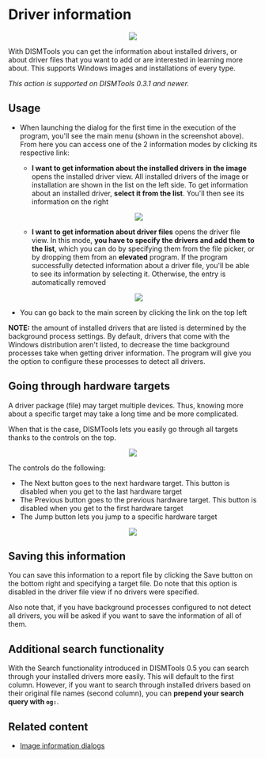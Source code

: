 # Driver information

<p align="center">
    <img src="../../../res/img_tasks/info/drv_info.png" />
</p>

With DISMTools you can get the information about installed drivers, or about driver files that you want to add or are interested in learning more about. This supports Windows images and installations of every type.

*This action is supported on DISMTools 0.3.1 and newer.*

## Usage

- When launching the dialog for the first time in the execution of the program, you'll see the main menu (shown in the screenshot above). From here you can access one of the 2 information modes by clicking its respective link:

    - **I want to get information about the installed drivers in the image** opens the installed driver view. All installed drivers of the image or installation are shown in the list on the left side. To get information about an installed driver, **select it from the list**. You'll then see its information on the right

    <p align="center">
        <img src="../../../res/img_tasks/info/get_instdrvinfo.png" />
    </p>

    - **I want to get information about driver files** opens the driver file view. In this mode, **you have to specify the drivers and add them to the list**, which you can do by specifying them from the file picker, or by dropping them from an **elevated** program. If the program successfully detected information about a driver file, you'll be able to see its information by selecting it. Otherwise, the entry is automatically removed

    <p align="center">
        <img src="../../../res/img_tasks/info/get_drvfileinfo.png" />
    </p>

- You can go back to the main screen by clicking the link on the top left

**NOTE:** the amount of installed drivers that are listed is determined by the background process settings. By default, drivers that come with the Windows distribution aren't listed, to decrease the time background processes take when getting driver information. The program will give you the option to configure these processes to detect all drivers.

## Going through hardware targets

A driver package (file) may target multiple devices. Thus, knowing more about a specific target may take a long time and be more complicated.

When that is the case, DISMTools lets you easily go through all targets thanks to the controls on the top.

<p align="center">
    <img src="../../../res/img_tasks/info/drvpkg_hw_target_controls.png" />
</p>

The controls do the following:

- The Next button goes to the next hardware target. This button is disabled when you get to the last hardware target
- The Previous button goes to the previous hardware target. This button is disabled when you get to the first hardware target
- The Jump button lets you jump to a specific hardware target

<p align="center">
    <img src="https://github.com/CodingWonders/DISMTools/assets/101426328/8da4493d-fabe-49db-97f2-e075cb10b79e" />
</p>

## Saving this information

You can save this information to a report file by clicking the Save button on the bottom right and specifying a target file. Do note that this option is disabled in the driver file view if no drivers were specified.

Also note that, if you have background processes configured to not detect all drivers, you will be asked if you want to save the information of all of them.

## Additional search functionality

With the Search functionality introduced in DISMTools 0.5 you can search through your installed drivers more easily. This will default to the first column. However, if you want to search through installed drivers based on their original file names (second column), you can **prepend your search query with `og:`**.

## Related content

- [Image information dialogs](../info/infodlgs.md)